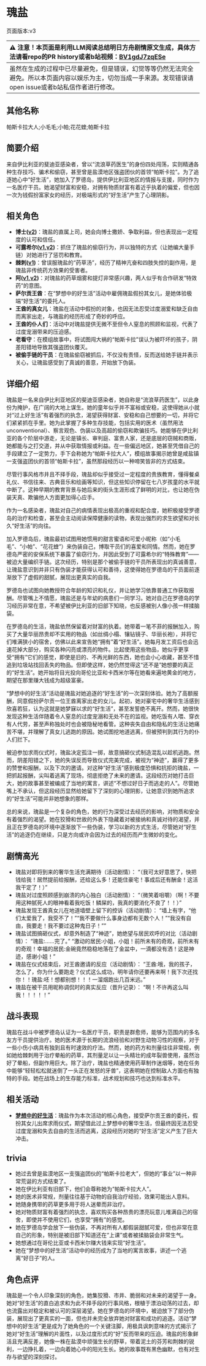 # 瑰盐
页面版本:v3
 

| :warning: 注意！本页面是利用LLM阅读总结明日方舟剧情原文生成，具体方法请看repo的PR history或者b站视频：[BV1gdJ7zqESe](https://www.bilibili.com/video/BV1gdJ7zqESe/)         |
|:----------------------------|
| 虽然在生成的过程中已尽量避免，但是错误，幻觉等等仍然无法完全避免。所以本页面内容以娱乐为主，切勿当成一手来源。发现错误请open issue或者b站私信作者进行修改。|



## 其他名称
帕斯卡拉大人;小毛毛;小帕;花花蝰;帕斯卡拉
## 简要介绍
来自伊比利亚的斐迪亚感染者，曾以“流浪草药医生”的身份四处闯荡，实则精通各种生存技巧、骗术和偷窃，甚至曾是盐漠地区强盗团伙的首领“帕斯卡拉”。为了追逐她心中“好生活”，她加入了罗德岛，提供伊比利亚地区的情报与支援，同时作为一名医疗干员。她渴望财富和安稳，对拥有物质财富有着近乎执着的偏爱，但也因一次为钱假扮富家女的经历，对极端形式的“好生活”产生了心理阴影。
## 相关角色
-   **博士([v2](extended_char_bo_shi.md))**：瑰盐的直属上司，她会向博士撒娇、争取利益，但也表现出一定程度的认可和信任。
-   **可露希尔([v1](../chars/extended_char_ke_lu_xi_er.md),[v2](extended_char_ke_lu_xi_er.md))**：抓住了瑰盐的偷窃行为，并以独特的方式（让她编大量手链）对她进行了惩罚和教育。
-   **棘刺([v1](../chars/char_293_thorns.md))**：曾误服瑰盐的“药草汤”，经历了精神亢奋和四肢失控的副作用，是瑰盐非传统药方效果的受害者。
-   **阿([v1](../chars/char_225_haak.md),[v2](char_225_haak.md))**：对瑰盐的药草烟雾和提灯非常感兴趣，两人似乎有合作研发“特效药”的意图。
-   **萨尔贡王酋**：在“梦想中的好生活”活动中雇佣瑰盐假扮其女儿，是她体验极端“好生活”的委托人。
-   **王酋的真女儿**：瑰盐在活动中假扮的对象，也因无法忍受过度溺爱和缺乏自由而离家出走，与瑰盐的经历形成了奇妙的呼应。
-   **王酋的仆人们**：活动中对瑰盐提供无微不至但令人窒息的照顾和监视，代表了过度宠溺带来的压迫感。
-   **老看守**：在模组故事中，将试图闯大祸的“帕斯卡拉”误认为被吓坏的孩子，阴差阳错地导致其强盗团伙覆灭。
-   **被偷手链的干员**：在瑰盐偷窃被抓后，不仅没有责怪，反而送给她手链并表示关心，让瑰盐感受到了真诚的善意，开始放下伪装。
## 详细介绍
瑰盐是一名来自伊比利亚地区的斐迪亚感染者，她自称是“流浪草药医生”，以此身份为掩护，在广阔的大地上谋生。她的童年似乎并不富裕或安稳，这使得她从小就对“过上好生活”有着强烈的执念，渴望获得财富、安稳和自己想要的一切，并将它们紧紧抓在手里。她为此掌握了多种生存技能，包括实用的医术（虽然用法 unconventional）、察言观色、伪装以及高超的偷窃和欺骗技巧。她能够在伊比利亚的各个阶层中游走，无论是镇长、审判庭、富贵人家，还是底层的窃贼和商贩，她都能与之打交道，并从中获取情报或利益。在一些偏远地区，她甚至凭借自己的手段建立了一定势力，手下会称她为“帕斯卡拉大人”，模组故事揭示她曾是咸盐镇一支强盗团伙的首领“帕斯卡拉”，虽然那段经历以一种啼笑皆非的方式结束。

尽管行事风格市井且不择手段，瑰盐却似乎接受过一定程度的贵族教育，懂得餐桌礼仪、书信往来、古典音乐和绘画等知识，但这些知识停留在七八岁孩童的水平就中断了。这种早期的教育背景与她后来的街头生涯形成了鲜明的对比，也让她在伪装天真、欺骗他人方面更加得心应手。

作为一名感染者，瑰盐对自己的病情表现出极高的重视和配合度，她积极接受罗德岛的治疗和检查，甚至会主动阅读保障健康的读物，表现出强烈的求生欲望和对长久“好生活”的向往。

加入罗德岛后，瑰盐最初试图用她惯用的甜言蜜语和可爱小昵称（如“小毛毛”、“小帕”、“花花蝰”）来伪装自己，博取干员们的喜爱和同情。然而，她在罗德岛严密的安保系统下暴露了偷窃行为，并因此受到了可露希尔的“特殊教育”——被迫大量编织手链。这次经历，特别是那个被偷手链的干员所表现出的真诚善意，让瑰盐意识到并非只有伪装才能获得认可和善待，这使得她在罗德岛的干员面前逐渐放下了虚假的甜腻，展现出更真实的自我。

罗德岛也试图向她教授符合年龄的知识和礼仪，并让她学习依靠普通工作获取报酬。尽管嘴上不情愿，瑰盐还是与年幼的病患们一同学习。她对自己在罗德岛的学习经历非常在意，不希望被伊比利亚的旧部下知晓，也反感被别人像小孩一样揉脑袋。

在罗德岛的生活，瑰盐依然保留着对财富的执着。她带着一笔不菲的报酬加入，购买了大量华丽昂贵却不实用的物品（如丝绸小榻、镶钻镜子、华丽长袍），并将它们堆满狭小的宿舍，仿佛以此来宣告她“拥有”着“好生活”。她每月发工资后也会迅速花掉大部分，购买各种闪亮或漂亮的物件。比起使用这些物品，她似乎更享受“拥有”它们的感觉，即使是旧的、不再光鲜的东西，她也会小心收藏，甚至不惜追到垃圾站找回丢失的物品。但即使这样，她仍然觉得这“还不是”她想要的真正的“好生活”。她开始将目光投向哥伦比亚和卡西米尔等在她看来遍地黄金的地方，期望在那里赚大钱成为超级富豪。

“梦想中的好生活”活动是瑰盐对她追逐的“好生活”的一次深刻体验。她为了高额报酬，同意假扮萨尔贡一位王酋离家出走的女儿。起初，她对豪宅中的奢华生活感到欣喜若狂，认为这就是她梦寐以求的“好生活”，甚至发誓绝不离开。然而，她很快发现这种生活伴随着令人窒息的过度宠溺和无处不在的监视。她吃饭有人喂、穿衣有人代劳，甚至声称独处时也会被隐秘地看管。这种丧失自由和隐私的生活让她痛苦不堪，并理解了真女儿逃跑的原因。她试图挖地道逃离，但被预判到其行为的仆人们拦下。

被迫参加求雨仪式时，瑰盐决定孤注一掷，故意搞砸仪式制造混乱以趁机逃跑。然而，阴差阳错之下，她的失误反而导致仪式完美完成，被视为“神迹”，赢得了更多的赞誉和报酬，以及下次的邀请。对这种“好生活”感到极度恐惧和抗拒的瑰盐，一把抓起报酬，尖叫着逃离了现场，彻底拒绝了未来的邀请。这段经历对她打击巨大，她的故事甚至被编成了当地的寓言，讲述“不想过好日子而逃走的人”。尽管她嘴上不承认，但这段经历显然给她留下了深刻的心理阴影，让她意识到她所追求的“好生活”可能并非她想象的那样。

总的来说，瑰盐是一个复杂的角色，她的行为深受过去经历的影响，对物质和安全有着强烈的渴望。她在狡猾和世故的外表下隐藏着对被接纳和真诚对待的渴望，并且正在罗德岛的环境中逐渐放下一些伪装，学习以新的方式生活，尽管她对“好生活”的追逐仍在继续，只是方向或许会因为过去的经历而产生微妙的变化。
## 剧情高光
*   瑰盐对即将到来的奢华生活充满期待（活动剧情）：
    “（我可太好意思了，快把钱给我！居然提前给报酬，还给这么多！还能住豪宅！事成后还有酬金！这活我干定了！）”
*   瑰盐对过度照顾感到崩溃的内心独白（活动剧情）：
    “（微笑着咀嚼）（啊！不要用这种腻死人的眼神看着我吃饭！鳞屎的，我真的要消化不良了！！）”
*   瑰盐发现王酋真女儿在地道墙壁上留下的控诉（活动剧情）：
    “墙上有字，“他们太爱我了，我受不了！”“我不要做什么事身边都有无数个人！”“我没有自由，我要走！我不要过这种鬼日子！””
*   瑰盐试图搞砸仪式，却意外制造了“神迹”，她绝望与居民欢呼的对比（活动剧情）：
    “瑰盐:......完了。”
    “激动的居民:小姐，小姐！前所未有的奇观，前所未有的奇观！幸福的居民:金碗竟然稳稳地落在了金盆中，一滴都没有洒！这是神迹，感谢小姐！”
*   瑰盐在仪式结束后，对王酋邀请的反应（活动剧情）：
    “王酋:哦，我的孩子，怎么了，你为什么要跑走？仪式这么成功，明年请你还要再来啊！我下次还找你！！瑰盐:呸！想都别想！！！一溜烟跑出几百米远。”
*   瑰盐在被干员用昵称调侃时的真实反应（晋升记录）：
    “啊！不许再这么叫我！！！！！”
## 战斗表现
瑰盐在战斗中被罗德岛认证为一名医疗干员，职责是群愈师，能够为范围内的多名友方干员提供治疗。她的医术源于长期的流浪经验和对野生动物习性的观察，对于一些小伤小病具有独到且有时速效的疗法。然而，她的药方和剂量往往非常规，例如她给棘刺用于治疗晕船的药草，其剂量足以让一头精壮的成年裂兽使用，虽然治好了晕船，但副作用巨大。除了治疗，瑰盐也精通使用药草制作迷烟等，她在任务中能够“轻轻松松就迷倒了一头正在发怒的牙兽”，这表明她在控制敌人方面也有独特的手段。她在战场上的生存能力标准，战术规划和技巧也达到标准水平。
## 相关活动
-   **[梦想中的好生活](../stories/story_rosesa_set_1.md)**：瑰盐作为本次活动的核心角色，接受萨尔贡王酋的委托，假扮其女儿出席求雨仪式，期望借此过上梦想中的奢华生活，但最终因无法忍受过度宠溺和失去自由的生活而逃离，这段经历对她的“好生活”定义产生了巨大冲击。
## trivia
*   她过去曾是盐漠地区一支强盗团伙的“帕斯卡拉老大”，但她的“事业”以一种非常荒诞的方式结束了。
*   她在伊比利亚有旧部下，他们会尊称她为“帕斯卡拉大人”。
*   她的医术非常规，剂量往往基于动物的自我治疗经验，效果可能出人意料。
*   她随身携带的药草更多用于将人迷晕而非治疗。
*   她对物质财富有着强烈的执念，喜欢购买各种昂贵的漂亮玩意儿堆满自己的宿舍，即使并不使用它们，也享受“拥有”的感觉。
*   她在罗德岛学会放下一些伪装，不再对所有人都假装甜腻可爱，但也非常在意自己的形象，特别是被旧部下知道还在“上课”或者被揉脑袋会非常生气。
*   她想通过在哥伦比亚或卡西米尔赚大钱来实现“好生活”。
*   她在“梦想中的好生活”活动中的经历成为了当地的寓言故事，讲述一个逃离“好日子”的人。
## 角色点评
瑰盐是一个令人印象深刻的角色，她集狡猾、市井、脆弱和对未来的渴望于一身。她对“好生活”的直白追求和为此不择手段的行事风格，根植于漂泊动荡的过去，却也流露出对稳定和被认可的深层渴望。她在罗德岛的环境中，被迫放下了部分伪装，展现出了更真实的一面，但也并未完全放弃她对财富和成功的追逐。活动“梦想中的好生活”更是成为了她角色的一个关键注脚，用极具讽刺意味的方式揭示了她对“好生活”理解的片面性，以及过度形式的“好”反而带来的压迫。瑰盐的形象鲜活且充满反差，她像一株在盐漠中顽强生长的野草，带着泥土的芬芳和荆棘的锐利，一边挣扎着，一边向着她心中的阳光生长。她的故事既有黑色幽默，也有对生存与欲望的深刻探讨。